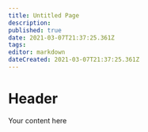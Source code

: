 ```yaml
---
title: Untitled Page
description: 
published: true
date: 2021-03-07T21:37:25.361Z
tags: 
editor: markdown
dateCreated: 2021-03-07T21:37:25.361Z
---
```


# Header
Your content here